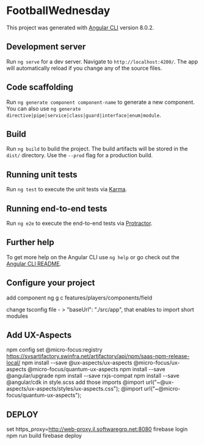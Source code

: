 # FootballWednesday

This project was generated with [Angular CLI](https://github.com/angular/angular-cli) version 8.0.2.

## Development server

Run `ng serve` for a dev server. Navigate to `http://localhost:4200/`. The app will automatically reload if you change any of the source files.

## Code scaffolding

Run `ng generate component component-name` to generate a new component. You can also use `ng generate directive|pipe|service|class|guard|interface|enum|module`.

## Build

Run `ng build` to build the project. The build artifacts will be stored in the `dist/` directory. Use the `--prod` flag for a production build.

## Running unit tests

Run `ng test` to execute the unit tests via [Karma](https://karma-runner.github.io).

## Running end-to-end tests

Run `ng e2e` to execute the end-to-end tests via [Protractor](http://www.protractortest.org/).

## Further help

To get more help on the Angular CLI use `ng help` or go check out the [Angular CLI README](https://github.com/angular/angular-cli/blob/master/README.md).

## Configure your project   
add component
ng g c features/players/components/field

change tsconfig file - > "baseUrl": "./src/app", that enables to import short modules
## Add UX-Aspects
npm config set @micro-focus:registry https://svsartifactory.swinfra.net/artifactory/api/npm/saas-npm-release-local/
npm install --save @ux-aspects/ux-aspects @micro-focus/ux-aspects @micro-focus/quantum-ux-aspects
npm install --save @angular/upgrade
npm install --save rxjs-compat 
npm install --save @angular/cdk
in style.scss add those imports
@import url("~@ux-aspects/ux-aspects/styles/ux-aspects.css");
@import url("~@micro-focus/quantum-ux-aspects"); 

## DEPLOY 
set https_proxy=http://web-proxy.il.softwaregrp.net:8080
firebase login
npm run build
firebase deploy
